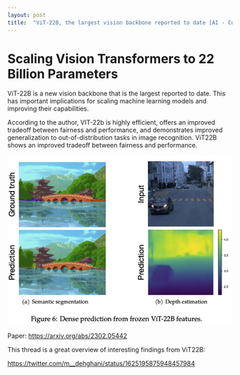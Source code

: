 ```yaml
---
layout: post
title:  "ViT-22B, the largest vision backbone reported to date [AI - Computer Vision]"
---
```


# Scaling Vision Transformers to 22 Billion Parameters

ViT-22B is a new vision backbone that is the largest reported to date. This has important implications for scaling machine learning models and improving their capabilities. 

According to the author, VIT-22b is highly efficient, offers an improved tradeoff between fairness and performance, and demonstrates improved generalization to out-of-distribution tasks in image recognition. ViT22B shows an improved tradeoff between fairness and performance.

![22b](/assets/22b.png)

Paper: https://arxiv.org/abs/2302.05442

This thread is a great overview of interesting findings from ViT22B:

https://twitter.com/m__dehghani/status/1625195875948457984

